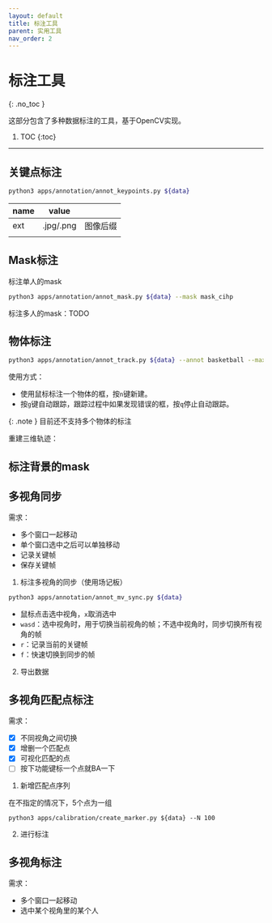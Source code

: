 ```yaml
---
layout: default
title: 标注工具
parent: 实用工具
nav_order: 2
---
```


# 标注工具
{: .no_toc }

这部分包含了多种数据标注的工具，基于OpenCV实现。

1. TOC
{:toc}
---

## 关键点标注

```bash
python3 apps/annotation/annot_keypoints.py ${data}
```

|name|value||
|----|----|----|
|ext|.jpg/.png|图像后缀|
||||

## Mask标注

标注单人的mask 
```bash
python3 apps/annotation/annot_mask.py ${data} --mask mask_cihp
```

标注多人的mask：TODO

## 物体标注

```bash
python3 apps/annotation/annot_track.py ${data} --annot basketball --max_person 1 --step 5
```

使用方式：
- 使用鼠标标注一个物体的框，按`n`键新建。
- 按`g`键自动跟踪，跟踪过程中如果发现错误的框，按`q`停止自动跟踪。

{: .note }
目前还不支持多个物体的标注

重建三维轨迹：


## 标注背景的mask



## 多视角同步

需求：
- 多个窗口一起移动
- 单个窗口选中之后可以单独移动
- 记录关键帧
- 保存关键帧

1. 标注多视角的同步（使用场记板）

```bash
python3 apps/annotation/annot_mv_sync.py ${data}
```

- 鼠标点击选中视角，`x`取消选中
- `wasd`：选中视角时，用于切换当前视角的帧；不选中视角时，同步切换所有视角的帧
- `r`：记录当前的关键帧
- `f`：快速切换到同步的帧

2. 导出数据

## 多视角匹配点标注

需求：
- [x] 不同视角之间切换
- [x] 增删一个匹配点
- [x] 可视化匹配的点
- [ ] 按下功能键标一个点就BA一下

1. 新增匹配点序列

在不指定的情况下，5个点为一组
```
python3 apps/calibration/create_marker.py ${data} --N 100
```

2. 进行标注



## 多视角标注

需求：
- 多个窗口一起移动
- 选中某个视角里的某个人
